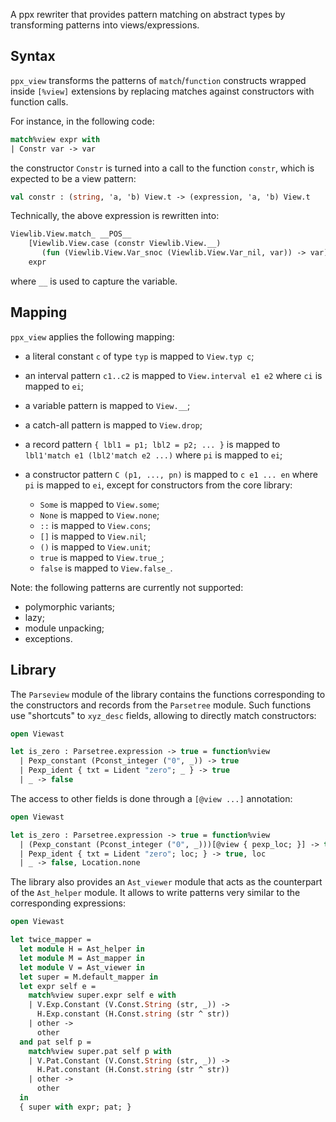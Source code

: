 A ppx rewriter that provides pattern matching on abstract types by
transforming patterns into views/expressions.

Syntax
------

`ppx_view` transforms the patterns of `match`/`function` constructs
wrapped inside `[%view]` extensions by replacing matches against
constructors with function calls.

For instance, in the following code:

```ocaml
match%view expr with
| Constr var -> var
```

the constructor `Constr` is turned into a call to the function
`constr`, which is expected to be a view pattern:

```ocaml
val constr : (string, 'a, 'b) View.t -> (expression, 'a, 'b) View.t
```

Technically, the above expression is rewritten into:

```ocaml
Viewlib.View.match_ __POS__
    [Viewlib.View.case (constr Viewlib.View.__)
       (fun (Viewlib.View.Var_snoc (Viewlib.View.Var_nil, var)) -> var)]
    expr
```

where `__` is used to capture the variable.

Mapping
-------
`ppx_view` applies the following mapping:
     
- a literal constant `c` of type `typ` is mapped to `View.typ c`;
- an interval pattern `c1..c2` is mapped to `View.interval e1 e2`
  where `ci` is mapped to `ei`;
- a variable pattern is mapped to `View.__`;
- a catch-all pattern is mapped to `View.drop`;
- a record pattern `{ lbl1 = p1; lbl2 = p2; ... }` is mapped to
  `lbl1'match e1 (lbl2'match e2 ...)` where `pi` is mapped to `ei`;
- a constructor pattern `C (p1, ..., pn)` is mapped to `c e1 ... en`
  where `pi` is mapped to `ei`, except for constructors from the core
  library:

  - `Some` is mapped to `View.some`;
  - `None` is mapped to `View.none`;
  - `::` is mapped to `View.cons`;
  - `[]` is mapped to `View.nil`;
  - `()` is mapped to `View.unit`;
  - `true` is mapped to `View.true_`;
  - `false` is mapped to `View.false_`.
  
Note: the following patterns are currently not supported:

- polymorphic variants;
- lazy;
- module unpacking;
- exceptions.


Library
-------

The `Parseview` module of the library contains the functions
corresponding to the constructors and records from the `Parsetree`
module. Such functions use "shortcuts" to `xyz_desc` fields, allowing
to directly match constructors:

```ocaml
open Viewast

let is_zero : Parsetree.expression -> true = function%view
  | Pexp_constant (Pconst_integer ("0", _)) -> true
  | Pexp_ident { txt = Lident "zero"; _ } -> true
  | _ -> false
```

The access to other fields is done through a `[@view ...]` annotation:

```ocaml
open Viewast

let is_zero : Parsetree.expression -> true = function%view
  | (Pexp_constant (Pconst_integer ("0", _)))[@view { pexp_loc; }] -> true, pexp_loc
  | Pexp_ident { txt = Lident "zero"; loc; } -> true, loc
  | _ -> false, Location.none
```

The library also provides an `Ast_viewer` module that acts as the counterpart
of the `Ast_helper` module. It allows to write patterns very similar to the
corresponding expressions:

```ocaml
open Viewast

let twice_mapper =
  let module H = Ast_helper in
  let module M = Ast_mapper in
  let module V = Ast_viewer in
  let super = M.default_mapper in
  let expr self e =
    match%view super.expr self e with
    | V.Exp.Constant (V.Const.String (str, _)) ->
      H.Exp.constant (H.Const.string (str ^ str))
    | other ->
      other
  and pat self p =
    match%view super.pat self p with
    | V.Pat.Constant (V.Const.String (str, _)) ->
      H.Pat.constant (H.Const.string (str ^ str))
    | other ->
      other
  in
  { super with expr; pat; }
```
